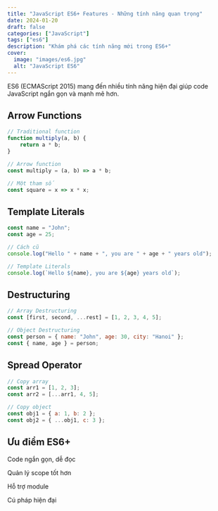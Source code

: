 ```yaml
---
title: "JavaScript ES6+ Features - Những tính năng quan trọng"
date: 2024-01-20
draft: false
categories: ["JavaScript"]
tags: ["es6"]
description: "Khám phá các tính năng mới trong ES6+"
cover:
  image: "images/es6.jpg"
  alt: "JavaScript ES6"
---
```


ES6 (ECMAScript 2015) mang đến nhiều tính năng hiện đại giúp code JavaScript ngắn gọn và mạnh mẽ hơn.

## Arrow Functions
```javascript
// Traditional function
function multiply(a, b) {
    return a * b;
}

// Arrow function
const multiply = (a, b) => a * b;

// Một tham số
const square = x => x * x;
```
## Template Literals
```javascript
const name = "John";
const age = 25;

// Cách cũ
console.log("Hello " + name + ", you are " + age + " years old");

// Template Literals
console.log(`Hello ${name}, you are ${age} years old`);
```
## Destructuring
```javascript
// Array Destructuring
const [first, second, ...rest] = [1, 2, 3, 4, 5];

// Object Destructuring
const person = { name: "John", age: 30, city: "Hanoi" };
const { name, age } = person;
```
## Spread Operator
```javascript
// Copy array
const arr1 = [1, 2, 3];
const arr2 = [...arr1, 4, 5];

// Copy object
const obj1 = { a: 1, b: 2 };
const obj2 = { ...obj1, c: 3 };
```
## Ưu điểm ES6+
Code ngắn gọn, dễ đọc

Quản lý scope tốt hơn

Hỗ trợ module

Cú pháp hiện đại

